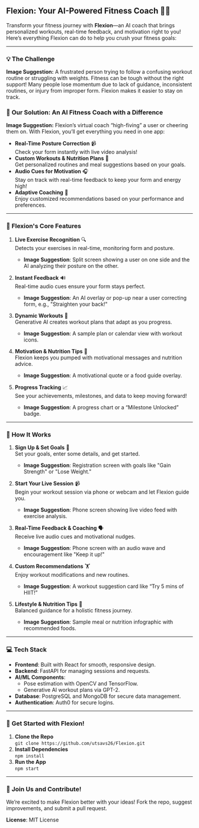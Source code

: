 
## **Flexion: Your AI-Powered Fitness Coach 💪🚀**

Transform your fitness journey with **Flexion**—an AI coach that brings personalized workouts, real-time feedback, and motivation right to you! Here’s everything Flexion can do to help you crush your fitness goals:

---

### 💡 **The Challenge**
**Image Suggestion:** A frustrated person trying to follow a confusing workout routine or struggling with weights.
Fitness can be tough without the right support! Many people lose momentum due to lack of guidance, inconsistent routines, or injury from improper form. Flexion makes it easier to stay on track.

### 🌟 **Our Solution: An AI Fitness Coach with a Difference**
**Image Suggestion:** Flexion’s virtual coach “high-fiving” a user or cheering them on.
With Flexion, you’ll get everything you need in one app:
- **Real-Time Posture Correction** 📹  
  Check your form instantly with live video analysis!
- **Custom Workouts & Nutrition Plans** 🍎  
  Get personalized routines and meal suggestions based on your goals.
- **Audio Cues for Motivation** 🎧  
  Stay on track with real-time feedback to keep your form and energy high!
- **Adaptive Coaching** 🤖  
  Enjoy customized recommendations based on your performance and preferences.

---

### 🚀 **Flexion's Core Features**
1. **Live Exercise Recognition** 🔍  
   Detects your exercises in real-time, monitoring form and posture.
   - **Image Suggestion**: Split screen showing a user on one side and the AI analyzing their posture on the other.

2. **Instant Feedback** 🔊  
   Real-time audio cues ensure your form stays perfect.
   - **Image Suggestion**: An AI overlay or pop-up near a user correcting form, e.g., "Straighten your back!"

3. **Dynamic Workouts** 📅  
   Generative AI creates workout plans that adapt as you progress.
   - **Image Suggestion**: A sample plan or calendar view with workout icons.

4. **Motivation & Nutrition Tips** 🥗  
   Flexion keeps you pumped with motivational messages and nutrition advice.
   - **Image Suggestion**: A motivational quote or a food guide overlay.

5. **Progress Tracking** 📈  
   See your achievements, milestones, and data to keep moving forward!
   - **Image Suggestion**: A progress chart or a “Milestone Unlocked” badge.

---

### 🔄 **How It Works**
1. **Sign Up & Set Goals** 📝  
   Set your goals, enter some details, and get started.
   - **Image Suggestion**: Registration screen with goals like "Gain Strength" or "Lose Weight."

2. **Start Your Live Session** 📹  
   Begin your workout session via phone or webcam and let Flexion guide you.
   - **Image Suggestion**: Phone screen showing live video feed with exercise analysis.

3. **Real-Time Feedback & Coaching** 🗣️  
   Receive live audio cues and motivational nudges.
   - **Image Suggestion**: Phone screen with an audio wave and encouragement like "Keep it up!"

4. **Custom Recommendations** 🏋️  
   Enjoy workout modifications and new routines.
   - **Image Suggestion**: A workout suggestion card like “Try 5 mins of HIIT!”

5. **Lifestyle & Nutrition Tips** 🥑  
   Balanced guidance for a holistic fitness journey.
   - **Image Suggestion**: Sample meal or nutrition infographic with recommended foods.

---

### **💻 Tech Stack**
- **Frontend**: Built with React for smooth, responsive design.
- **Backend**: FastAPI for managing sessions and requests.
- **AI/ML Components**:
  - Pose estimation with OpenCV and TensorFlow.
  - Generative AI workout plans via GPT-2.
- **Database**: PostgreSQL and MongoDB for secure data management.
- **Authentication**: Auth0 for secure logins.

---

### 🚀 **Get Started with Flexion!**
1. **Clone the Repo**  
   `git clone https://github.com/utsavs26/Flexion.git`
2. **Install Dependencies**  
   `npm install`
3. **Run the App**  
   `npm start`

---

### 🤝 **Join Us and Contribute!**
We’re excited to make Flexion better with your ideas! Fork the repo, suggest improvements, and submit a pull request.

**License**: MIT License
